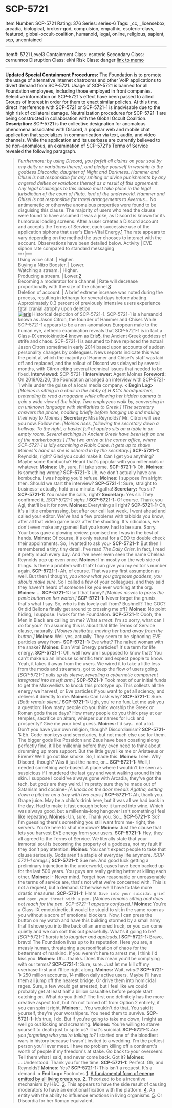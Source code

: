 # SCP-5721
Item Number: SCP-5721
Rating: 376
Series: series-6
Tags: _cc, _licensebox, arcadia, biological, broken-god, compulsion, empathic, esoteric-class, featured, global-occult-coalition, humanoid, legal, online, religious, sapient, scp, uncontained

---

Item#: 5721
Level3
Containment Class:
esoteric
Secondary Class:
cernunnos
Disruption Class:
ekhi
Risk Class:
danger
[link to memo](/classification-committee-memo)  

* * *
**Updated Special Containment Procedures:** The Foundation is to promote the usage of alternative internet chatrooms and other VoIP applications to divert demand from SCP-5721. Usage of SCP-5721 is banned for all Foundation employees, including those employed in front companies. Selective information on SCP-5721's effect have been passed to allied Groups of Interest in order for them to enact similar policies.
At this time, direct interference with SCP-5721 or SCP-5721-1 is inadvisable due to the high risk of collateral damage. Neutralization procedures for SCP-5721-1 are being constructed in collaboration with the Global Occult Coalition.
**Description:** SCP-5721 is the collective designation for anomalous phenomena associated with Discord, a popular web and mobile chat application that specializes in communication via text, audio, and video channels. While the application and its userbase are currently believed to be non-anomalous, an examination of SCP-5721's Terms of Service revealed the following paragraph.
> _Furthermore: by using Discord, you forfeit all claims on your soul by any deity or variations thereof, and pledge yourself in worship to the goddess Discordia, daughter of Night and Darkness. Hammer and Chisel is not responsible for any smiting or divine punishments by any angered deities or variations thereof as a result of this agreement. Any legal challenges to this clause must take place in the legal jurisdiction of the court of Pluto, lord of the underworld. Hammer and Chisel is not responsible for travel arrangements to Avernus…_
No antimemetic or otherwise anomalous properties were found to be disguising this clause. The majority of users who read the clause were found to have assumed it was a joke, as Discord is known for its humorous loading screens.
After a user creates a Discord account and accepts the Terms of Service, each successive use of the application siphons that user's Elan-Vital Energy.[1](javascript:;) The rate appears to vary depending on the method the user chooses to interact with the account. Observations have been detailed below.
Activity | EVE siphon rate compared to standard messaging  
---|---  
Using voice chat. | Higher.  
Buying a Nitro Booster. | Lower.  
Watching a stream. | Higher.  
Producing a stream. | Lower.[2](javascript:;)  
Becoming a moderator for a channel | Rate will decrease proportionally with the size of the channel.[3](javascript:;)  
Deletion of account. | A brief extreme increase was noted during the process, resulting in lethargy for several days before abating. Approximately 0.3 percent of previously intensive users experience fatal cranial atrophy upon deletion.  
[![eris](https://scp-wiki.wdfiles.com/local--resized-images/scp-5721/eris/medium.jpg)](https://scp-wiki.wdfiles.com/local--files/scp-5721/eris)
Historical depiction of SCP-5721-1.
SCP-5721-1 is a humanoid known as Jason Citron, the founder of Hammer and Chisel. While SCP-5721-1 appears to be a non-anomalous European male to the human eye, aetheric examination reveals that SCP-5721-1 is in fact a Class-IX emotokinetic[4](javascript:;) known as Eris[5](javascript:;), the Ancient Greek goddess of strife and chaos.
SCP-5721-1 is assumed to have replaced the actual Jason Citron sometime in early 2014 based upon accounts of sudden personality changes by colleagues. News reports indicate this was the point at which the majority of Hammer and Chisel's staff was laid off and replaced, and the rollout of Discord was delayed by several months, with Citron citing several technical issues that needed to be fixed.
> **Interviewed:** SCP-5721-1
> **Interviewer:** Agent Moines
> **Foreword:** On 2019/02/20, the Foundation arranged an interview with SCP-5721-1 while under the guise of a local media company.
> **< Begin Log>**
> _[Moines is sitting in a chair in the lobby of H &C's headquarters, pretending to read a magazine while allowing her hidden camera to gain a wide view of the lobby. Two employees walk by, conversing in an unknown language with similarities to Greek.]_
> _[The secretary answers the phone, nodding briefly before hanging up and making their way to Moines.]_
> **Secretary:** Miss Reynolds? Mr. Citron will see you now. Follow me.
> _[Moines rises, following the secretary down a hallway. To the right, a basket full of apples sits on a table in an empty room. Several etchings in Ancient Greek have been left on one of the markerboards.]_
> _[The two arrive at the corner office, where SCP-5721-1 is idly examining a Rubix Cube. It gets up to shake Moines's hand as she is ushered in by the secretary.]_
> **SCP-5721-1:** Reynolds, right? Glad you could make it. Can I get you anything? Maybe some Kombucha? Heard that's popular with you millennials or whatever.
> **Moines:** Uh, sure, I'll take some.
> **SCP-5721-1:** Oh.
> **Moines:** Is something wrong?
> **SCP-5721-1:** Uh, we don't actually have any kombucha. I was hoping you'd refuse.
> **Moines:** I suppose I'm alright then. Should we start the interview?
> **SCP-5721-1:** Sure, straight to business- actually, hold on a minute. Agatha!
> **Secretary:** Yes sir?
> **SCP-5721-1:** You made the calls, right?
> **Secretary:** Yes sir. They confirmed it.
> _[SCP-5721-1 sighs.]_
> **SCP-5721-1:** Of course. Thank you Agi, that'll be it for now.
> **Moines:** Everything all right?
> **SCP-5721-1:** Oh, it's a little embarrassing, but after our call last week, I went ahead and called your editor. We've had a few problems with tabloids you know, after all that video game buzz after the shooting. It's ridiculous, we don't even make any games! But you know, had to be sure. Sorry. Your boss gave a glowing review, promised me I was in the best of hands.
> **Moines:** Of course, it's only natural for a CEO to double check their appointments. So, I wanted to ask you-
> **SCP-5721-1:** But then I remembered a tiny, tiny detail. I've read _The Daily Crier_. In fact, I read it pretty much every day. And I've never even seen the name Chelsea Reynolds pop up even once.
> **Moines:** I'm mostly on the web side of things. Is there a problem with that? I can give you my editor's number again.
> **SCP-5721-1:** Ah, of course. That was my first assumption as well. But then I thought, _you know what you gorgeous goddess, you should make sure_. So I called a few of your colleagues, and they said they haven't heard of someone like you ever working at the org.
> **Moines:** …
> **SCP-5721-1:** Isn't that funny?
> _[Moines moves to press the panic button on her watch.]_
> **SCP-5721-1:** Never forget the grunts, that's what I say. So, who is this lovely call from? Bushnell? The GOC? Or did Bellona finally get around to crossing me off?
> **Moines:** No point hiding, I suppose. I work for the Foundation.
> **SCP-5721-1:** Oooh, the Men in Black are calling on me? What a _treat_. I'm so sorry, what can I do for you? I'm assuming this is about that little Terms of Service clause, naturally.
> _[Moines hesitates, moving her hand away from the button.]_
> **Moines:** Well yes, actually. They seem to be siphoning EVE particles away from-
> **SCP-5721-1:** Eve what? The naked woman with the snake?
> **Moines:** Elan Vital Energy particles? It's a term for life energy.
> **SCP-5721-1:** Oh, well how am I supposed to know that? You can't make up an inhouse scientific term and expect people to know. Yeah, it takes it away from the users. We wired it to take a little less from the mods and streamers, got to keep the flow of users going.
> _[SCP-5721-1 pulls up its sleeve, revealing a cybernetic component integrated into its left arm.]_
> **SCP-5721-1:** Took most of our initial funds to get the Maxwellists to knock this prototype up. This collects all the energy we harvest, or Eve particles if you want to get all sciency, and delivers it directly to me.
> **Moines:** Can I ask why?
> **SCP-5721-1:** Sure.
> _[Both remain silent.]_
> **SCP-5721-1:** Ugh, you're no fun. Let me ask you a question: How many people do you think worship the Greek or Roman gods these days? How many people do you think pray at our temples, sacrifice on altars, whisper our names for luck and prosperity? Give me your best guess.
> **Moines:** I'd say… not a lot. Don't you have your own religion, though? Discordianism?
> **SCP-5721-1:** Eh. Code monkeys and secretaries, but not much else use for them. The bigger gods like Poseidon and Zeus have been coasting along perfectly fine, it'll be millennia before they even need to think about drumming up more support. But the little guys like me or Aristaeus or Eirene? We'll go out like smoke. So, I made this.
> **Moines:** I see. Why Discord, though? Was it just the name, or…
> **SCP-5721-1:** Well, I needed something web-based. A place where I wouldn't be seen as suspicious if I murdered the last guy and went walking around in his skin. I suppose I could've always gone with Arcadia, they've got the tech, but _gods_ are they weird. I'm pretty sure they're made out of Satanism and cocaine-
> _[A knock on the door reveals Agatha, setting down a pitcher on a tray with two cups.]_
> **SCP-5721-1:** Ah, thank you. Grape juice. May be a child's drink here, but it was all we had back in the day. Had to make it fast enough before it turned into wine. Which was always good, but a millennia-long hangover isn't something I feel like repeating.
> **Moines:** Uh, sure. Thank you. So…
> **SCP-5721-1:** So? I'm guessing there's something you still want from me- right, the servers. You're here to shut me down?
> **Moines:** Just the clause that lets you harvest EVE energy from your users.
> **SCP-5721-1:** Hey, they all agreed to the Terms of Service. We literally state that your immortal soul is becoming the property of a goddess, not my fault if they don't pay attention.
> **Moines:** You can't expect people to take that clause seriously. Gods aren't a staple of everyday life anymore.
> _[SCP-5721-1 shrugs.]_
> **SCP-5721-1:** Sue me. And good luck getting a preliminary injunction in the underworld, cases have been backed up for the last 500 years. You guys are really getting better at killing each other.
> **Moines:** I- Never mind. Forget how reasonable or unreasonable the terms of service are, that's not what we're concerned with. This is not a request, but a demand. Otherwise we'll have to take more drastic measures.
> **SCP-5721-1:** Hmm. `Give into your suicidal grief and open your throat with a pen.`
> _[Moines remains sitting and does not reach for the pen. SCP-5721-1 appears confused.]_
> **Moines:** You're a Class-IX emotokinetic, it would be stupid to sit in the same room as you without a score of emotional blockers. Now, I can press the button on my watch and have this building stormed by a small army that'll shove you into the back of an armored truck, or you can come quietly and we can sort this out peacefully. What's it going to be?
> _[SCP-5721-1 bursts into laughter and applauds.]_
> **SCP-5721-1:** Bravo, bravo! The Foundation lives up to its reputation. Here you are, a measly human, threatening a personification of chaos for the betterment of mankind. If you weren't here to arrest me, I think I'd kiss you.
> **Moines:** Uh… thanks. Does this mean you'll be complying with our terms?
> **SCP-5721-1:** Sure, sure. Just let me kill off my userbase first and I'll be right along.
> **Moines:** Wait, _what?_
> **SCP-5721-1:** 250 million accounts, 14 million daily active users. Maybe I'll have them all jump off the nearest bridge. Or drive them into homicidal rages. Sure, a few would get arrested, but I feel like we could probably get at least half a billion casualties before people start catching on. What do you think? The first one definitely has the more creative aspect to it, but I'm not turned off from Option 2 entirely, if you can spin it right.
> **Moines:** …You wouldn't do that. You said it yourself, they're your worshipers. You need them to survive.
> **SCP-5721-1:** It's true, I do. But if you're going to take me down, I might as well go out kicking and screaming.
> **Moines:** You're willing to starve yourself to death just to spite us? That's suicidal.
> **SCP-5721-1:** _Are you forgetting who you're talking to?_ I started one of the bloodiest wars in history because I wasn't invited to a wedding. I'm the pettiest person you'll ever meet. I have _no_ problem killing off a continent's worth of people if my freedom's at stake. Go back to your overseers. Tell them what I said, and never come back. Got it?
> **Moines:** ….Understood. Thank you for the time.
> **SCP-5721-1:** Perfect. Oh, and Reynolds?
> **Moines:** Yes?
> **SCP-5721-1:** This isn't a request. It's a demand.
> **< End Log>**
Footnotes
[1](javascript:;). [A fundamental form of energy emitted by all living creatures.](http://www.scp-wiki.net/goc-supplemental-arad)
[2](javascript:;). Theorized to be a incentive mechanism by H&C.
[3](javascript:;). This appears to have the side result of causing moderators to have an emotional fixation with the platform.
[4](javascript:;). An entity with the ability to influence emotions in living organisms.
[5](javascript:;). Or Discordia for her Roman equivalent.